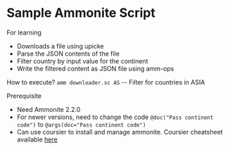 # Sample Ammonite Script #

For learning

- Downloads a file using upicke
- Parse the JSON contents of the file
- Filter country by input value for the continent
- Write the filtered content as JSON file using amm-ops


How to execute?
`amm downloader.sc AS` -- Filter for countries in ASIA 

Prerequisite
- Need Ammonite 2.2.0
- For newer versions, need to change the code `@doc("Pass continent code")` to `@args(doc="Pass continent code")` 
- Can use coursier to install and manage ammonite. Coursier cheatsheet available [here](https://github.com/yadavan88/coursier-cheatsheets) 
